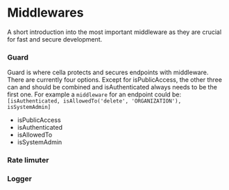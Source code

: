# Middlewares
A short introduction into the most important middleware as they are crucial for fast and secure development.

### Guard
Guard is where cella protects and secures endpoints with middleware. There are currently four options. Except for isPublicAccess, the other three can and should be combined and isAuthenticated always needs to be the first one. For example a `middleware` for an endpoint could be: `[isAuthenticated, isAllowedTo('delete', 'ORGANIZATION'), isSystemAdmin]`

* isPublicAccess
* isAuthenticated
* isAllowedTo
* isSystemAdmin

### Rate limuter

### Logger


